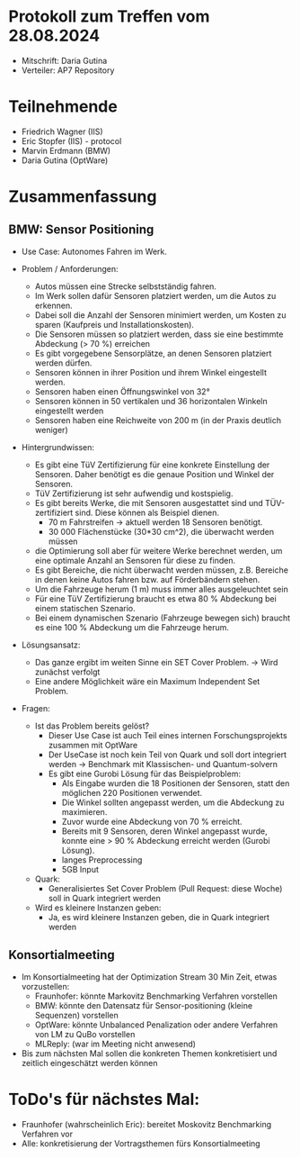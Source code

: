 # Protokoll zum Treffen vom 28.08.2024

* Mitschrift: Daria Gutina
* Verteiler: AP7 Repository

# Teilnehmende
- Friedrich Wagner (IIS)
- Eric Stopfer (IIS) - protocol
- Marvin Erdmann (BMW)
- Daria Gutina (OptWare)

# Zusammenfassung

## BMW: Sensor Positioning
- Use Case: Autonomes Fahren im Werk. 

- Problem / Anforderungen:
  - Autos müssen eine Strecke selbstständig fahren. 
  - Im Werk sollen dafür Sensoren platziert werden, um die Autos zu erkennen.
  - Dabei soll die Anzahl der Sensoren minimiert werden, um Kosten zu sparen (Kaufpreis und Installationskosten).
  - Die Sensoren müssen so platziert werden, dass sie eine bestimmte Abdeckung (> 70 %) erreichen
  - Es gibt vorgegebene Sensorplätze, an denen Sensoren platziert werden dürfen.
  - Sensoren können in ihrer Position und ihrem Winkel eingestellt werden.
  - Sensoren haben einen Öffnungswinkel von 32°
  - Sensoren können in 50 vertikalen und 36 horizontalen Winkeln eingestellt werden
  - Sensoren haben eine Reichweite von 200 m (in der Praxis deutlich weniger)
  
- Hintergrundwissen:
  - Es gibt eine TüV Zertifizierung für eine konkrete Einstellung der Sensoren. Daher benötigt es die genaue Position und Winkel der Sensoren.
  - TüV Zertifizierung ist sehr aufwendig und kostspielig.
  - Es gibt bereits Werke, die mit Sensoren ausgestattet sind und TÜV-zertifiziert sind. Diese können als Beispiel dienen.
    - 70 m Fahrstreifen -> aktuell werden 18 Sensoren benötigt. 
    - 30 000 Flächenstücke (30*30 cm^2), die überwacht werden müssen
  - die Optimierung soll aber für weitere Werke berechnet werden, um eine optimale Anzahl an Sensoren für diese zu finden.
  - Es gibt Bereiche, die nicht überwacht werden müssen, z.B. Bereiche in denen keine Autos fahren bzw. auf Förderbändern stehen.
  - Um die Fahrzeuge herum (1 m) muss immer alles ausgeleuchtet sein
  - Für eine TüV Zertifizierung braucht es etwa 80 % Abdeckung bei einem statischen Szenario. 
  - Bei einem dynamischen Szenario (Fahrzeuge bewegen sich) braucht es eine 100 % Abdeckung um die Fahrzeuge herum.

- Lösungsansatz:
  - Das ganze ergibt im weiten Sinne ein SET Cover Problem. -> Wird zunächst verfolgt
  - Eine andere Möglichkeit wäre ein Maximum Independent Set Problem.

- Fragen:
  - Ist das Problem bereits gelöst? 
    - Dieser Use Case ist auch Teil eines internen Forschungsprojekts zusammen mit OptWare
    - Der UseCase ist noch kein Teil von Quark und soll dort integriert werden -> Benchmark mit Klassischen- und Quantum-solvern
    - Es gibt eine Gurobi Lösung für das Beispielproblem:
      - Als Eingabe wurden die 18 Positionen der Sensoren, statt den möglichen 220 Positionen verwendet.
      - Die Winkel sollten angepasst werden, um die Abdeckung zu maximieren.
      - Zuvor wurde eine Abdeckung von 70 % erreicht.
      - Bereits mit 9 Sensoren, deren Winkel angepasst wurde, konnte eine > 90 % Abdeckung erreicht werden (Gurobi Lösung). 
      - langes Preprocessing
      - 5GB Input
  - Quark:
     - Generalisiertes Set Cover Problem (Pull Request: diese Woche) soll in Quark integriert werden
  - Wird es kleinere Instanzen geben:
    - Ja, es wird kleinere Instanzen geben, die in Quark integriert werden
    
## Konsortialmeeting
- Im Konsortialmeeting hat der Optimization Stream 30 Min Zeit, etwas vorzustellen:
  - Fraunhofer: könnte Markovitz Benchmarking Verfahren vorstellen
  - BMW: könnte den Datensatz für Sensor-positioning (kleine Sequenzen) vorstellen
  - OptWare: könnte Unbalanced Penalization oder andere Verfahren von LM zu QuBo vorstellen
  - MLReply: (war im Meeting nicht anwesend)
- Bis zum nächsten Mal sollen die konkreten Themen konkretisiert und zeitlich eingeschätzt werden können

# ToDo's für nächstes Mal:
- Fraunhofer (wahrscheinlich Eric): bereitet Moskovitz Benchmarking Verfahren vor
- Alle: konkretisierung der Vortragsthemen fürs Konsortialmeeting